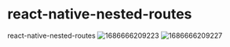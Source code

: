 # react-native-nested-routes
react-native-nested-routes
![1686666209223](https://github.com/karaografi/react-native-nested-routes/assets/59478127/f4ddde3a-fe55-4470-83ad-f9b7e8671d8d)
![1686666209227](https://github.com/karaografi/react-native-nested-routes/assets/59478127/dd1a3be2-9730-487f-9348-6a6534f9b84f)
